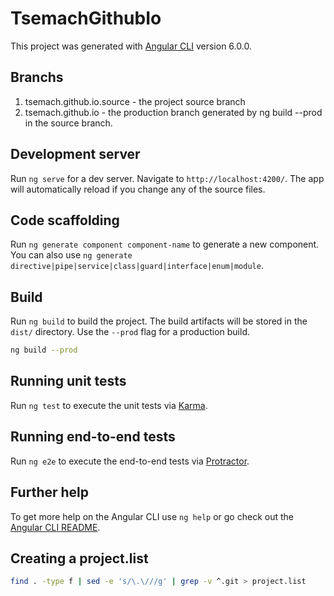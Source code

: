 # TsemachGithubIo

This project was generated with [Angular CLI](https://github.com/angular/angular-cli) version 6.0.0.

## Branchs
1. tsemach.github.io.source - the project source branch
2. tsemach.github.io - the production branch generated by ng build --prod in the source branch.

## Development server

Run `ng serve` for a dev server. Navigate to `http://localhost:4200/`. The app will automatically reload if you change any of the source files.

## Code scaffolding

Run `ng generate component component-name` to generate a new component. You can also use `ng generate directive|pipe|service|class|guard|interface|enum|module`.

## Build

Run `ng build` to build the project. The build artifacts will be stored in the `dist/` directory. Use the `--prod` flag for a production build.

```bash
ng build --prod
```

## Running unit tests

Run `ng test` to execute the unit tests via [Karma](https://karma-runner.github.io).

## Running end-to-end tests

Run `ng e2e` to execute the end-to-end tests via [Protractor](http://www.protractortest.org/).

## Further help

To get more help on the Angular CLI use `ng help` or go check out the [Angular CLI README](https://github.com/angular/angular-cli/blob/master/README.md).

## Creating a project.list
```bash
find . -type f | sed -e 's/\.\///g' | grep -v ^.git > project.list
```
